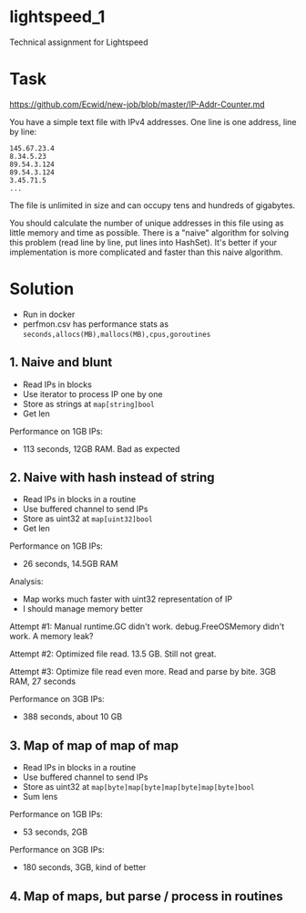 # lightspeed_1

Technical assignment for Lightspeed

# Task

<https://github.com/Ecwid/new-job/blob/master/IP-Addr-Counter.md>

You have a simple text file with IPv4 addresses. One line is one address, line by line:

```
145.67.23.4
8.34.5.23
89.54.3.124
89.54.3.124
3.45.71.5
...
```

The file is unlimited in size and can occupy tens and hundreds of gigabytes.

You should calculate the number of unique addresses in this file using as
little memory and time as possible. There is a "naive" algorithm for solving
this problem (read line by line, put lines into HashSet). It's better if your
implementation is more complicated and faster than this naive algorithm.

# Solution

- Run in docker
- perfmon.csv has performance stats as `seconds,allocs(MB),mallocs(MB),cpus,goroutines`

## 1. Naive and blunt

- Read IPs in blocks
- Use iterator to process IP one by one
- Store as strings at `map[string]bool`
- Get len

Performance on 1GB IPs:

- 113 seconds, 12GB RAM. Bad as expected

## 2. Naive with hash instead of string

- Read IPs in blocks in a routine
- Use buffered channel to send IPs
- Store as uint32 at `map[uint32]bool`
- Get len

Performance on 1GB IPs:

- 26 seconds, 14.5GB RAM

Analysis:

- Map works much faster with uint32 representation of IP
- I should manage memory better

Attempt #1: Manual runtime.GC didn't work. debug.FreeOSMemory didn't work. A memory leak?

Attempt #2: Optimized file read. 13.5 GB. Still not great.

Attempt #3: Optimize file read even more. Read and parse by bite. 3GB RAM, 27 seconds

Performance on 3GB IPs:

- 388 seconds, about 10 GB

## 3. Map of map of map of map

- Read IPs in blocks in a routine
- Use buffered channel to send IPs
- Store as uint32 at `map[byte]map[byte]map[byte]map[byte]bool`
- Sum lens

Performance on 1GB IPs:

- 53 seconds, 2GB

 Performance on 3GB IPs:

- 180 seconds, 3GB, kind of better

## 4. Map of maps, but parse / process in routines

